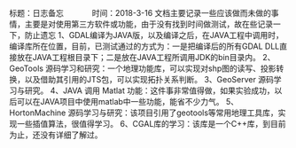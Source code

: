 标题：日志备忘              时间：2018-3-16 
文档主要记录一些应该做而未做的事情，主要是对使用第三方软件或功能，由于没有找到时间做测试，故在些记录一下，防止遗忘
1、GDAL编译为JAVA版，以及编译之后，在JAVA工程中调用时，编译库所在位置，目前，已测试通过的方式为：一是把编译后的所有GDAL DLL直接放在JAVA工程根目录下；二是放在JAVA工程所调用JDK的bin目录内。
2、GeoTools 源码学习和研究：一个地理功能库，可以实现对shp图的读写、投影转换，以及借助其引用的JTS包，可以实现拓扑关系判断。
3、GeoServer 源码学习与研究。
4、JAVA 调用 Matlat 功能：这件事非常值得做，如果实验成功，以后可以在JAVA项目中使用matlab中一些功能，能省不少力气。
5、HortonMachine 源码学习与研究：该项目引用了geotools等常用地理工具库，实现一些插值算法，很值得学习。
6、CGAL库的学习：该库是一个C++库，到目前为止，还没有详细了解过。
